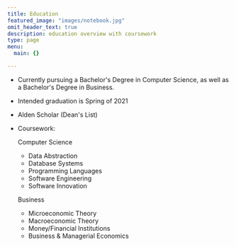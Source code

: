 ```yaml
---
title: Education
featured_image: "images/notebook.jpg"
omit_header_text: true
description: education overview with coursework
type: page
menu:
  main: {}

---
```


- Currently pursuing a Bachelor's Degree in Computer Science, as well as a Bachelor's Degree in Business.

- Intended graduation is Spring of 2021

- Alden Scholar (Dean's List)

- Coursework:
					
	Computer Science
	
	- Data Abstraction					
	- Database Systems					
	- Programming Languages			
	- Software Engineering				
	- Software Innovation
	
	
	Business
	
	- Microeconomic Theory
	- Macroeconomic Theory
	- Money/Financial Institutions
	- Business & Managerial Economics